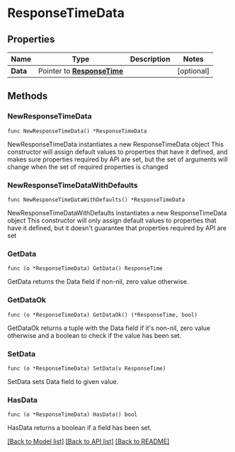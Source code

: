 # ResponseTimeData

## Properties

Name | Type | Description | Notes
------------ | ------------- | ------------- | -------------
**Data** | Pointer to [**ResponseTime**](ResponseTime.md) |  | [optional] 

## Methods

### NewResponseTimeData

`func NewResponseTimeData() *ResponseTimeData`

NewResponseTimeData instantiates a new ResponseTimeData object
This constructor will assign default values to properties that have it defined,
and makes sure properties required by API are set, but the set of arguments
will change when the set of required properties is changed

### NewResponseTimeDataWithDefaults

`func NewResponseTimeDataWithDefaults() *ResponseTimeData`

NewResponseTimeDataWithDefaults instantiates a new ResponseTimeData object
This constructor will only assign default values to properties that have it defined,
but it doesn't guarantee that properties required by API are set

### GetData

`func (o *ResponseTimeData) GetData() ResponseTime`

GetData returns the Data field if non-nil, zero value otherwise.

### GetDataOk

`func (o *ResponseTimeData) GetDataOk() (*ResponseTime, bool)`

GetDataOk returns a tuple with the Data field if it's non-nil, zero value otherwise
and a boolean to check if the value has been set.

### SetData

`func (o *ResponseTimeData) SetData(v ResponseTime)`

SetData sets Data field to given value.

### HasData

`func (o *ResponseTimeData) HasData() bool`

HasData returns a boolean if a field has been set.


[[Back to Model list]](../README.md#documentation-for-models) [[Back to API list]](../README.md#documentation-for-api-endpoints) [[Back to README]](../README.md)


